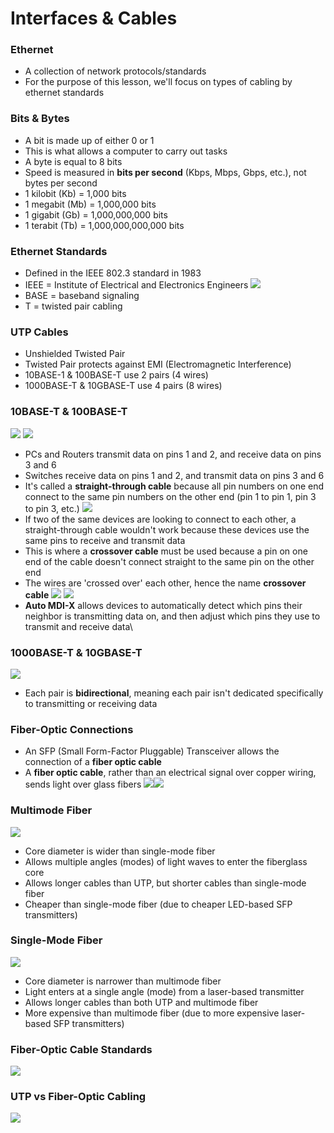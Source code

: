 # Interfaces & Cables
### Ethernet
- A collection of network protocols/standards
- For the purpose of this lesson, we'll focus on types of cabling by ethernet standards
### Bits & Bytes
- A bit is made up of either 0 or 1
- This is what allows a computer to carry out tasks
- A byte is equal to 8 bits
- Speed is measured in **bits per second** (Kbps, Mbps, Gbps, etc.), not bytes per second
- 1 kilobit (Kb) = 1,000 bits
- 1 megabit (Mb) = 1,000,000 bits
- 1 gigabit (Gb) = 1,000,000,000 bits
- 1 terabit (Tb) = 1,000,000,000,000 bits
### Ethernet Standards
- Defined in the IEEE 802.3 standard in 1983
- IEEE = Institute of Electrical and Electronics Engineers
![](attachments/00ac03806382a5dbd61140336f80e6c0.png)
- BASE = baseband signaling
- T = twisted pair cabling
### UTP Cables
- Unshielded Twisted Pair
- Twisted Pair protects against EMI (Electromagnetic Interference)
- 10BASE-1 & 100BASE-T use 2 pairs (4 wires)
- 1000BASE-T & 10GBASE-T use 4 pairs (8 wires)
### 10BASE-T & 100BASE-T
![](attachments/d3ebebc61f562625968bed78e282aa66.png)
![](attachments/f18b70f0ca1a088f2aedb2fa5d333e59.png)
- PCs and Routers transmit data on pins 1 and 2, and receive data on pins 3 and 6
- Switches receive data on pins 1 and 2, and transmit data on pins 3 and 6
- It's called a **straight-through cable** because all pin numbers on one end connect to the same pin numbers on the other end (pin 1 to pin 1, pin 3 to pin 3, etc.)
![](attachments/09c19e4a8557138535916289be8b6c25.png)
- If two of the same devices are looking to connect to each other, a straight-through cable wouldn't work because these devices use the same pins to receive and transmit data
- This is where a **crossover cable** must be used because a pin on one end of the cable doesn't connect straight to the same pin on the other end
- The wires are 'crossed over' each other, hence the name **crossover cable**
![](attachments/77198997a1d2ad065eedcc990715bb0d.png)
![](attachments/9b7fdcaf2d59e78c57b1972d6def6f5f.png)
- **Auto MDI-X** allows devices to automatically detect which pins their neighbor is transmitting data on, and then adjust which pins they use to transmit and receive data\
### 1000BASE-T & 10GBASE-T
![](attachments/3fa6b8fdd17f9d9c6818288af7a7a041.png)
- Each pair is **bidirectional**, meaning each pair isn't dedicated specifically to transmitting or receiving data
### Fiber-Optic Connections
- An SFP (Small Form-Factor Pluggable) Transceiver allows the connection of a **fiber optic cable**
- A **fiber optic cable**, rather than an electrical signal over copper wiring, sends light over glass fibers
![](attachments/cca129329a84f725e03d793df5b68c2a.png)![](attachments/74d921812b6767348d529a776c4f55fc.png)
### Multimode Fiber
![](attachments/5765c124d2368a9a59f085de9188d2c7.png)
- Core diameter is wider than single-mode fiber
- Allows multiple angles (modes) of light waves to enter the fiberglass core
- Allows longer cables than UTP, but shorter cables than single-mode fiber
- Cheaper than single-mode fiber (due to cheaper LED-based SFP transmitters)
### Single-Mode Fiber
![](attachments/6e027a097260f3d4f11b307a9948c30e.png)
- Core diameter is narrower than multimode fiber
- Light enters at a single angle (mode) from a laser-based transmitter
- Allows longer cables than both UTP and multimode fiber
- More expensive than multimode fiber (due to more expensive laser-based SFP transmitters)
### Fiber-Optic Cable Standards
![](attachments/8d7ec8e567c17ab076fa459b22f2874b.png)
### UTP vs Fiber-Optic Cabling
![](attachments/f0fa7042d00c7c80246b540e82617eec.png)